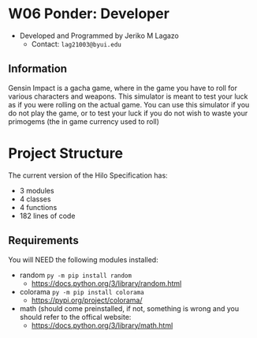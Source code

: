 # W06 Ponder: Developer
- Developed and Programmed by Jeriko M Lagazo 
  - Contact: `lag21003@byui.edu`

## Information
Gensin Impact is a gacha game, where in the game you have to roll
for various characters and weapons. This simulator is meant to
test your luck as if you were rolling on the actual game. 
You can use this simulator if you do not play the game, or to
test your luck if you do not wish to waste your primogems 
(the in game currency used to roll)

# Project Structure
The current version of the Hilo Specification has:
- 3 modules
- 4 classes
- 4 functions
- 182 lines of code

## Requirements
You will NEED the following modules installed:
- random `py -m pip install random`
  - https://docs.python.org/3/library/random.html
- colorama `py -m pip install colorama`
  - https://pypi.org/project/colorama/
- math (should come preinstalled, if not, something is wrong and you should refer to the offical website:
  - https://docs.python.org/3/library/math.html
